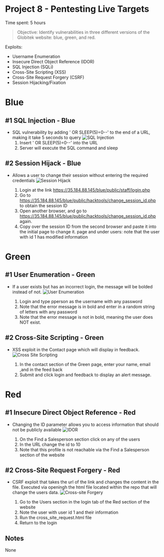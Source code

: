 # Project 8 - Pentesting Live Targets


Time spent: 5 hours

> Objective: Identify vulnerabilities in three different versions of the Globitek website: blue, green, and red.


Exploits:
* Username Enumeration
* Insecure Direct Object Reference (IDOR)
* SQL Injection (SQLi)
* Cross-Site Scripting (XSS)
* Cross-Site Request Forgery (CSRF)
* Session Hijacking/Fixation

# Blue
## #1 SQL Injection - Blue 
* SQL vulnerability by adding ' OR SLEEP(5)=0--' to the end of a URL, making it take 5 seconds to query
![SQL Injection](https://github.com/atsui4688/Cyber-Security-Week-9/blob/master/SQLinjection.gif)  
  1. Insert ' OR SLEEP(5)=0--' into the URL
  2. Server will execute the SQL command and sleep

## #2 Session Hijack - Blue
* Allows a user to change their session without entering the required credentials
![Session Hijack](https://github.com/atsui4688/Cyber-Security-Week-9/blob/master/sessionhijacking.gif)  

  1. Login at the link https://35.184.88.145/blue/public/staff/login.php
  2. Go to https://35.184.88.145/blue/public/hacktools/change_session_id.php to obtain the session ID
  3. Open another browser, and go to https://35.184.88.145/blue/public/hacktools/change_session_id.php again.
  4. Copy over the session ID from the second browser and paste it into the initial page to change it.
 page and under users: note that the user with id 1 has modified information
  
# Green
## #1 User Enumeration - Green 
* If a user exists but has an incorrect login, the message will be bolded instead of not.
![User Enumeration](https://github.com/atsui4688/Cyber-Security-Week-9/blob/master/user-enumeration.gif)  

  1. Login and type pperson as the username with any password  
  2. Note that the error message is in bold and enter in a random string of letters with any password
  3. Note that the error message is not in bold, meaning the user does NOT exist.
  
## #2 Cross-Site Scripting - Green
* XSS exploit in the Contact page which will display in feedback.
![Cross Site Scripting](https://github.com/atsui4688/Cyber-Security-Week-9/blob/master/cs-scripting.gif)  

  1. In the contact section of the Green page, enter your name, email ,and <script>alert('Mallory found the XSS!');</script> in the feed back
  2. Submit and click login and feedback to display an alert message.
  
# Red
## #1 Insecure Direct Object Reference - Red
* Changing the ID parameter allows you to access information that should not be publicly available
![IDOR](https://github.com/atsui4688/Cyber-Security-Week-9/blob/master/idor.gif)  

  1. On the Find a Salesperson section click on any of the users 
  2. In the URL change the id to 10
  3. Note that this profile is not reachable via the Find a Salesperson section of the website

## #2 Cross-Site Request Forgery - Red 
* CSRF exploit that takes the url of the link and changes the content in the file. Executed via openingh the html file located within the repo that will change the users data.
![Cross-site Forgery](https://github.com/atsui4688/Cyber-Security-Week-9/blob/master/csrf.gif)  

  1. Go to the Users section in the login tab of the Red section of the website
  2. Note the user with user id 1 and their information
  3. Run the cross_site_request.html file 
  4. Return to the login


## Notes
None
